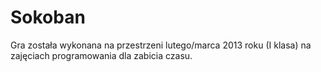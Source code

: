 # Sokoban
Gra została wykonana na przestrzeni lutego/marca 2013 roku (I klasa) na zajęciach programowania dla zabicia czasu.
